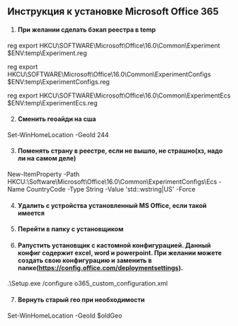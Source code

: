 ## Инструкция к установке Microsoft Office 365

1. #### При желании сделать бэкап реестра в temp

reg export HKCU\SOFTWARE\Microsoft\Office\16.0\Common\Experiment $ENV:temp\Experiment.reg

reg export HKCU\SOFTWARE\Microsoft\Office\16.0\Common\ExperimentConfigs $ENV:temp\ExperimentConfigs.reg

reg export HKCU\SOFTWARE\Microsoft\Office\16.0\Common\ExperimentEcs $ENV:temp\ExperimentEcs.reg

2. #### Сменить геоайди на сша

Set-WinHomeLocation -GeoId 244

3. #### Поменять страну в реестре, если не вышло, не страшно(хз, надо ли на самом деле)

New-ItemProperty -Path HKCU:\Software\Microsoft\Office\16.0\Common\ExperimentConfigs\Ecs -Name CountryCode -Type String -Value 'std::wstring|US' -Force

4. #### Удалить с устройства установленный MS Office, если такой имеется

5. #### Перейти в папку с установщиком

6. #### Pапустить установщик с кастомной конфигурацией. Данный конфиг содержит excel, word и powerpoint. При желании можете создать свою конфигурацию и заменить в папке(https://config.office.com/deploymentsettings).

.\Setup.exe /configure o365_custom_configuration.xml

7. #### Вернуть старый гео при необходимости

Set-WinHomeLocation -GeoId $oldGeo
